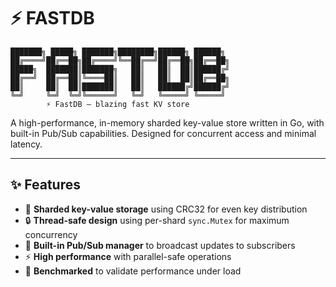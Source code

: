 # ⚡️ FASTDB

	███████╗ █████╗ ███████╗████████╗██████╗ ██████╗
	██╔════╝██╔══██╗██╔════╝╚══██╔══╝██╔══██╗██╔══██╗
	█████╗  ███████║███████╗   ██║   ██║  ██║██████╔╝
	██╔══╝  ██╔══██║╚════██║   ██║   ██║  ██║██╔══██╗
	██║     ██║  ██║███████║   ██║   ██████╔╝██████╔╝
	╚═╝     ╚═╝  ╚═╝╚══════╝   ╚═╝   ╚═════╝ ╚═════╝
			⚡ FastDB — blazing fast KV store

A high-performance, in-memory sharded key-value store written in Go, with built-in Pub/Sub capabilities. Designed for concurrent access and minimal latency.

---

## ✨ Features

- 🔑 **Sharded key-value storage** using CRC32 for even key distribution
- 🔒 **Thread-safe design** using per-shard `sync.Mutex` for maximum concurrency
- 📢 **Built-in Pub/Sub manager** to broadcast updates to subscribers
- ⚡️ **High performance** with parallel-safe operations
- 🧪 **Benchmarked** to validate performance under load

